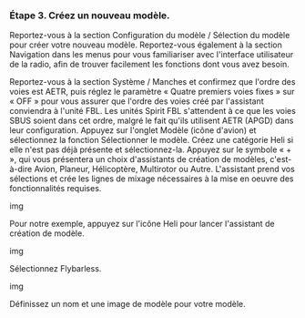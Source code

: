 ### Étape 3. Créez un nouveau modèle.
Reportez-vous à la section Configuration du modèle / Sélection du modèle pour créer votre nouveau modèle. Reportez-vous également à la section Navigation dans les menus pour vous familiariser avec l'interface utilisateur de la radio, afin de trouver facilement les fonctions dont vous avez besoin.

Reportez-vous à la section Système / Manches et confirmez que l'ordre des voies est AETR, puis réglez le paramètre « Quatre premiers voies fixes » sur « OFF » pour vous assurer que l'ordre des voies créé par l'assistant conviendra à l'unité FBL. Les unités Spirit FBL s'attendent à ce que les voies SBUS soient dans cet ordre, malgré le fait qu'ils utilisent AETR (APGD) dans leur configuration.
Appuyez sur l'onglet Modèle (icône d'avion) et sélectionnez la fonction Sélectionner le modèle. Créez une catégorie Heli si elle n'est pas déjà présente et sélectionnez-la. Appuyez sur le symbole « + », qui vous présentera un choix d'assistants de création de modèles, c'est-à-dire Avion, Planeur, Hélicoptère, Multirotor ou Autre. L'assistant prend vos sélections et crée les lignes de mixage nécessaires à la mise en oeuvre des fonctionnalités requises.

img

Pour notre exemple, appuyez sur l'icône Heli pour lancer l'assistant de création de modèle.

img

Sélectionnez Flybarless.

img

Définissez un nom et une image de modèle pour votre modèle.
